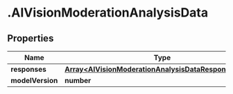# .AIVisionModerationAnalysisData

## Properties

| Name         | Type          | Description   | Notes         |
| ------------ | ------------- | ------------- | ------------- |
| **responses** | [**Array&lt;AIVisionModerationAnalysisDataResponsesInner&gt;**](AIVisionModerationAnalysisDataResponsesInner.md) |  |  |
| **modelVersion** | **number** |  | [optional]  |


